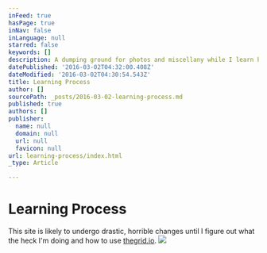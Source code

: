 ```yaml
---
inFeed: true
hasPage: true
inNav: false
inLanguage: null
starred: false
keywords: []
description: A dumping ground for photos and miscellany while I learn how to use The Grid.
datePublished: '2016-03-02T04:32:00.408Z'
dateModified: '2016-03-02T04:30:54.543Z'
title: Learning Process
author: []
sourcePath: _posts/2016-03-02-learning-process.md
published: true
authors: []
publisher:
  name: null
  domain: null
  url: null
  favicon: null
url: learning-process/index.html
_type: Article

---
```

# Learning Process

This site is likely to undergo drastic, horrible changes until I figure out what the heck I'm doing and how to use [thegrid.io][0].
![](https://s3-us-west-2.amazonaws.com/the-grid-img/p/ce2f22b8e02b30a2c4b8a2b97d34d8315c847821.jpg)

[0]: http://thegrid.io/